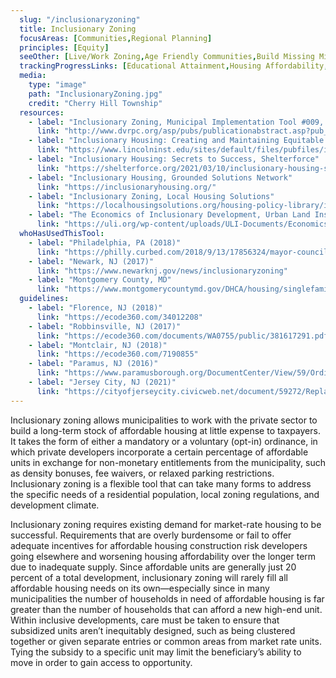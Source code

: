 ```yaml
---
  slug: "/inclusionaryzoning"
  title: Inclusionary Zoning
  focusAreas: [Communities,Regional Planning]
  principles: [Equity]
  seeOther: [Live/Work Zoning,Age Friendly Communities,Build Missing Middle Housing,Development Without Displacement,Neighborhood Design Codes and Ordinances]
  trackingProgressLinks: [Educational Attainment,Housing Affordability,Racial & Ethnic Disparities]
  media: 
    type: "image"
    path: "InclusionaryZoning.jpg"
    credit: "Cherry Hill Township"
  resources: 
    - label: "Inclusionary Zoning, Municipal Implementation Tool #009, DVRPC"
      link: "http://www.dvrpc.org/asp/pubs/publicationabstract.asp?pub_id=MIT009"
    - label: "Inclusionary Housing: Creating and Maintaining Equitable Communities, Lincoln Institute of Land Policy"
      link: "https://www.lincolninst.edu/sites/default/files/pubfiles/inclusionary-housing-full_0.pdf"
    - label: "Inclusionary Housing: Secrets to Success, Shelterforce"
      link: "https://shelterforce.org/2021/03/10/inclusionary-housing-secrets-to-success/"
    - label: "Inclusionary Housing, Grounded Solutions Network"
      link: "https://inclusionaryhousing.org/"
    - label: "Inclusionary Zoning, Local Housing Solutions"
      link: "https://localhousingsolutions.org/housing-policy-library/inclusionary-zoning/"
    - label: "The Economics of Inclusionary Development, Urban Land Institute"
      link: "https://uli.org/wp-content/uploads/ULI-Documents/Economics-of-Inclusionary-Zoning.pdf"
  whoHasUsedThisTool: 
    - label: "Philadelphia, PA (2018)"
      link: "https://philly.curbed.com/2018/9/13/17856324/mayor-council-affordable-housing-construction-tax-bill"
    - label: "Newark, NJ (2017)"
      link: "https://www.newarknj.gov/news/inclusionaryzoning"
    - label: "Montgomery County, MD"
      link: "https://www.montgomerycountymd.gov/DHCA/housing/singlefamily/mpdu/index.html"
  guidelines: 
    - label: "Florence, NJ (2018)"
      link: "https://ecode360.com/34012208"
    - label: "Robbinsville, NJ (2017)"
      link: "https://ecode360.com/documents/WA0755/public/381617291.pdf"
    - label: "Montclair, NJ (2018)"
      link: "https://ecode360.com/7190855"
    - label: "Paramus, NJ (2016)"
      link: "https://www.paramusborough.org/DocumentCenter/View/59/Ordinance-16-09-Providing-for-New-Inclusionary-Zoning-Requirements-for-Affordable-Housing-Ord-Final-PDF"
    - label: "Jersey City, NJ (2021)"
      link: "https://cityofjerseycity.civicweb.net/document/59272/Replacing%20the%20Inclusionary%20Zoning%20Ordinance.pdf?handle=0DEF376FD9B5438484B0D6E8A516B5C5"
---
```


Inclusionary zoning allows municipalities to work with the private sector to build a long-term stock of affordable housing at little expense to taxpayers. It takes the form of either a mandatory or a voluntary (opt-in) ordinance, in which private developers incorporate a certain percentage of affordable units in exchange for non-monetary entitlements from the municipality, such as density bonuses, fee waivers, or relaxed parking restrictions. Inclusionary zoning is a flexible tool that can take many forms to address the specific needs of a residential population, local zoning regulations, and development climate.

Inclusionary zoning requires existing demand for market-rate housing to be successful. Requirements that are overly burdensome or fail to offer adequate incentives for affordable housing construction risk developers going elsewhere and worsening housing affordability over the longer term due to inadequate supply. Since affordable units are generally just 20 percent of a total development, inclusionary zoning will rarely fill all affordable housing needs on its own—especially since in many municipalities the number of households in need of affordable housing is far greater than the number of households that can afford a new high-end unit. Within inclusive developments, care must be taken to ensure that subsidized units aren’t inequitably designed, such as being clustered together or given separate entries or common areas from market rate units. Tying the subsidy to a specific unit may limit the beneficiary’s ability to move in order to gain access to opportunity.
